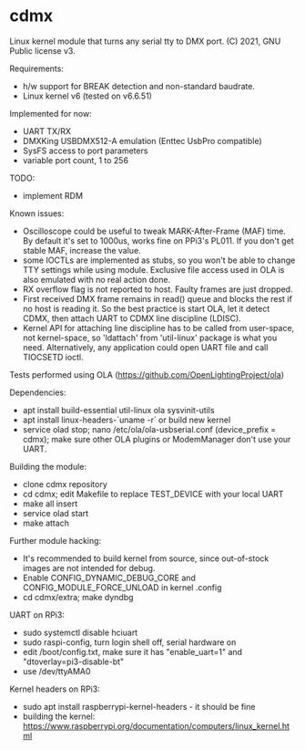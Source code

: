 # cdmx

Linux kernel module that turns any serial tty to DMX port.
(C) 2021, GNU Public license v3.

Requirements: 
- h/w support for BREAK detection and non-standard baudrate.
- Linux kernel v6 (tested on v6.6.51)

Implemented for now:

- UART TX/RX
- DMXKing USBDMX512-A emulation (Enttec UsbPro compatible)
- SysFS access to port parameters
- variable port count, 1 to 256

TODO:
- implement RDM

Known issues:
- Oscilloscope could be useful to tweak MARK-After-Frame (MAF) time. By default it's set to 1000us, works fine on PPi3's PL011. If you don't get stable MAF, increase the value.
- some IOCTLs are implemented as stubs, so you won't be able to change TTY settings while using module. Exclusive file access used in OLA is also emulated with no real action done.
- RX overflow flag is not reported to host. Faulty frames are just dropped.
- First received DMX frame remains in read() queue and blocks the rest if no host is reading it. So the best practice is start OLA, let it detect CDMX, then attach UART to CDMX line discipline (LDISC).
- Kernel API for attaching line discipline has to be called from user-space, not kernel-space, so 'ldattach' from 'util-linux' package is what you need. Alternatively, any application could open UART file and call TIOCSETD ioctl.

Tests performed using OLA (https://github.com/OpenLightingProject/ola)

Dependencies:
- apt install build-essential util-linux ola sysvinit-utils
- apt install linux-headers-\`uname -r\` or build new kernel
- service olad stop; nano /etc/ola/ola-usbserial.conf (device_prefix = cdmx); make sure other OLA plugins or ModemManager don't use your UART.

Building the module:
- clone cdmx repository
- cd cdmx; edit Makefile to replace TEST_DEVICE with your local UART
- make all insert
- service olad start
- make attach

Further module hacking:
- It's recommended to build kernel from source, since out-of-stock images are not intended for debug.
- Enable CONFIG_DYNAMIC_DEBUG_CORE and CONFIG_MODULE_FORCE_UNLOAD in kernel .config
- cd cdmx/extra; make dyndbg

UART on RPi3:
- sudo systemctl disable hciuart
- sudo raspi-config, turn login shell off, serial hardware on
- edit /boot/config.txt, make sure it has "enable_uart=1" and "dtoverlay=pi3-disable-bt"
- use /dev/ttyAMA0

Kernel headers on RPi3:
- sudo apt install raspberrypi-kernel-headers - it should be fine
- building the kernel: https://www.raspberrypi.org/documentation/computers/linux_kernel.html
